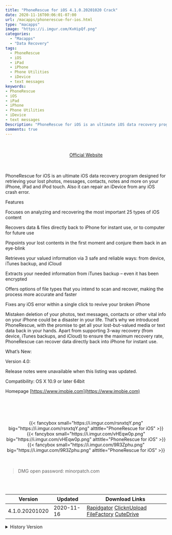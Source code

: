 ```yaml
---
title: "PhoneRescue for iOS 4.1.0.20201020 Crack"
date: 2020-11-16T00:06:01-07:00
url: /macapps/phonerescue-for-ios.html
type: "macapps"
image: "https://i.imgur.com/KvHipQf.png"
categories:
  - "Macapps"
  - "Data Recovery"
tags:
  - PhoneRescue
  - iOS
  - iPad
  - iPhone
  - Phone Utilities
  - iDevice
  - text messages
keywords:
- PhoneRescue
- iOS
- iPad
- iPhone
- Phone Utilities
- iDevice
- text messages
Description: "PhoneRescue for iOS is an ultimate iOS data recovery program designed for retrieving your lost photos, messages, contacts, notes and more on your iPhone, iPad and iPod touch "
comments: true
---
```


<br/>
<br/>
<center>
<a href="https://www.imobie.com" target="blank"><div class="border px-4 border-blue-500 rounded-lg transition duration-500 
    ease-in-out w-48 text-lg text-blue-500 text-center hover:bg-blue-500 hover:text-white">
  Official Website 
</div></a>
</center>
<br/>
<br/>

PhoneRescue for iOS is an ultimate iOS data recovery program designed for retrieving your lost photos, messages, contacts, notes and more on your iPhone, iPad and iPod touch. Also it can repair an iDevice from any iOS crash error.

Features

Focuses on analyzing and recovering the most important 25 types of iOS content

Recovers data & files directly back to iPhone for instant use, or to computer for future use

Pinpoints your lost contents in the first moment and conjure them back in an eye-blink

Retrieves your valued information via 3 safe and reliable ways: from device, iTunes backup, and iCloud

Extracts your needed information from iTunes backup – even it has been encrypted

Offers options of file types that you intend to scan and recover, making the process more accurate and faster

Fixes any iOS error within a single click to revive your broken iPhone

Mistaken deletion of your photos, text messages, contacts or other vital info on your iPhone could be a disaster in your life. That’s why we introduced PhoneRescue, with the promise to get all your lost-but-valued media or text data back in your hands. Apart from supporting 3-way recovery (from device, iTunes backups, and iCloud) to ensure the maximum recovery rate, PhoneRescue can recover data directly back into iPhone for instant use.



What’s New:



Version 4.0:



Release notes were unavailable when this listing was updated.

Compatibility: OS X 10.9 or later 64bit

Homepage [https://www.imobie.com](https://www.imobie.com)

<br/>
<br/>
<script async src="https://pagead2.googlesyndication.com/pagead/js/adsbygoogle.js"></script>
<ins class="adsbygoogle"
     style="display:block; text-align:center;"
     data-ad-layout="in-article"
     data-ad-format="fluid"
     data-ad-client="ca-pub-8746275014476192"
     data-ad-slot="5144997159"></ins>
<script>
     (adsbygoogle = window.adsbygoogle || []).push({});
</script>
<br/>
<br/>


<center>
<div class="w-full grid grid-cols-3 flex gap-2">
{{< fancybox small="https://i.imgur.com/rsnxtqY.png" big="https://i.imgur.com/rsnxtqY.png" alttitle="PhoneRescue for iOS" >}}
{{< fancybox small="https://i.imgur.com/vHEqw0p.png" big="https://i.imgur.com/vHEqw0p.png" alttitle="PhoneRescue for iOS" >}}
{{< fancybox small="https://i.imgur.com/9R3Zphu.png" big="https://i.imgur.com/9R3Zphu.png" alttitle="PhoneRescue for iOS" >}}
</div>
</center>

<br/>
<br/>


> DMG open password: minorpatch.com

<br/>

<br/>
<div id="history_version" class="history_version">

| Version | Updated | Download Links |
| ---- | ---- | ---- |
| 4.1.0.20201020 | 2020-11-16 | [Rapidgator](https://ouo.io/e7KqSY)   [ClicknUpload](https://ouo.io/STAA57)   [FileFactory](https://ouo.io/OCXHEy)   [CuteDrive](https://ouo.io/nJ3Rjy) |
<details>
<summary>History Version</summary>

| Version | Updated | Download Links |
| ---- | ---- | ---- |
| 4.1.0.20200928 | 2020-10-05 | [UsersCloud](https://ouo.io/H2eW3o)   [ClicknUpload](https://ouo.io/qfByw3)   [FileFactory](https://ouo.io/NDpt1t)   [CuteDrive](https://ouo.io/0zZO9bj) |
| 4.0.0.20200919 | 2020-09-21 | [UsersCloud](https://ouo.io/u6Rac8)   [ClicknUpload](https://ouo.io/DhtoANm)   [FileFactory](https://ouo.io/jqXKFT)   [CuteDrive](https://ouo.io/hSCkxK) |
| 4.0.0.20200812 | 2020-08-27 | [UsersCloud](https://ouo.io/BJ4rLm)   [ClicknUpload](https://ouo.io/m5jGxX2)   [FileFactory](https://ouo.io/isCrdk)   [CuteDrive](https://ouo.io/nYFhKU) |
| 4.0.0.20200722 | 2020-07-26 | [UsersCloud](https://ouo.io/uy48VU)   [ClicknUpload](https://ouo.io/EV9sFq)   [FileFactory](https://ouo.io/xGGRSy)   [CuteDrive](https://ouo.io/Z5xB0bU) |
| 4.0.0.20200701 | 2020-07-18 | [UsersCloud](https://ouo.io/AAZV3h)   [ClicknUpload](https://ouo.io/bVCxVk)   [FileFactory](https://ouo.io/nm4QD1)   [CuteDrive](https://ouo.io/HkCpCA) |
| 4.0.0.20200514 | 2020-06-18 | [UsersCloud](https://ouo.io/Hbsxe5)   [ClicknUpload](https://ouo.io/nh4aP92)   [FileFactory](https://ouo.io/AwOq7i)   [CuteDrive](https://ouo.io/XC1kOi) |
| 4.0.0.20200422 | 2020-04-25 | [UsersCloud](https://ouo.io/e7oDP1)   [ClicknUpload](https://ouo.io/2KQxYu)   [FileFactory](https://ouo.io/y3sp8v)   [CuteDrive](https://ouo.io/fMKySr) |
| 4.0.0.20200410 | 2020-04-11 | [UsersCloud](https://ouo.io/rz0lof)   [ClicknUpload](https://ouo.io/9xd8S5)   [FileFactory](https://ouo.io/2O7J4)   [CuteDrive](https://ouo.io/xwaDry) |
| 4.0.0.20200326 | 2020-04-06 | [UsersCloud](https://ouo.io/m7rIfs)   [ClicknUpload](https://ouo.io/67f9EFB)   [FileFactory](https://ouo.io/eIC83F)   [CuteDrive](https://ouo.io/wYtHe6) |
</details>

</div>
